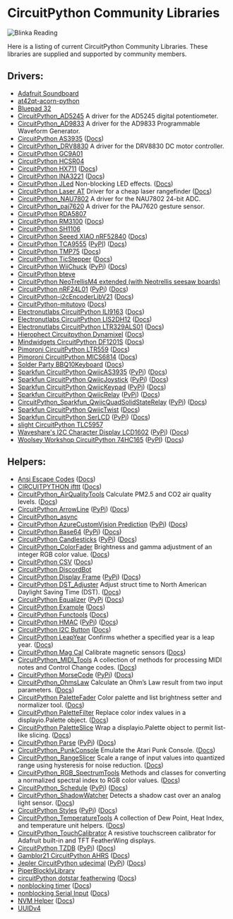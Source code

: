 # CircuitPython Community Libraries
![Blinka Reading](https://raw.githubusercontent.com/adafruit/circuitpython-weekly-newsletter/gh-pages/assets/archives/22_1023blinka.png)

Here is a listing of current CircuitPython Community Libraries. These libraries are supplied and supported by community members.

## Drivers:
* [Adafruit Soundboard](https://github.com/mmabey/Adafruit_Soundboard.git)
* [at42qt-acorn-python](https://github.com/skerr92/at42qt-acorn-python.git)
* [Bluepad 32](https://github.com/ricardoquesada/bluepad32-circuitpython)
* [CircuitPython_AD5245](https://github.com/CedarGroveStudios/CircuitPython_AD5245.git) A driver for the AD5245 digital potentiometer.
* [CircuitPython_AD9833](https://github.com/CedarGroveStudios/CircuitPython_AD9833.git) A driver for the AD9833 Programmable Waveform Generator.
* [CircuitPython AS3935](https://github.com/BiffoBear/CircuitPython_AS3935.git) \([Docs](https://circuitpython-as3935.readthedocs.io/))
* [CircuitPython_DRV8830](https://github.com/CedarGroveStudios/CircuitPython_DRV8830.git) A driver for the DRV8830 DC motor controller.
* [CircuitPython GC9A01](https://github.com/tylercrumpton/CircuitPython_GC9A01.git)
* [CircuitPython HCSR04](https://github.com/mmabey/CircuitPython_HCSR04.git)
* [CircuitPython HX711](https://github.com/fivesixzero/CircuitPython_HX711) \([Docs](https://circuitpython-hx711.readthedocs.io/en/latest/))
* [CircuitPython INA3221](https://github.com/barbudor/CircuitPython_INA3221.git) \([Docs](https://circuitpython-ina3221.readthedocs.io/en/latest/))
* [CircuitPython JLed](https://github.com/jandelgado/jled-circuitpython) Non-blocking LED effects. \([Docs](https://jandelgado.github.io/jled-circuitpython))
* [CircuitPython Laser AT](https://github.com/furbrain/CircuitPython_laser_at.git) Driver for a cheap laser rangefinder \([Docs](https://circuitpython-laser-at.readthedocs.io/en/latest/))
* [CircuitPython_NAU7802](https://github.com/CedarGroveStudios/CircuitPython_NAU7802.git) A driver for the NAU7802 24-bit ADC.
* [CircuitPython_paj7620](https://github.com/deshipu/circuitpython-paj7620.git) A driver for the PAJ7620 gesture sensor.
* [CircuitPython RDA5807](https://github.com/tinkeringtech/CircuitPython_rda5807)
* [CircuitPython RM3100](https://github.com/furbrain/CircuitPython_RM3100.git) \([Docs](https://circuitpython-rm3100.readthedocs.io/en/latest/))
* [CircuitPython SH1106](https://github.com/winneymj/CircuitPython_SH1106)
* [CircuitPython Seeed XIAO nRF52840](https://github.com/furbrain/CircuitPython_seeed_xiao_nRF52840) \([Docs](https://circuitpython-seeed-xiao-nrf52840.readthedocs.io/en/latest/))
* [CircuitPython TCA9555](https://github.com/lesamouraipourpre/Community_CircuitPython_TCA9555) \([PyPI](https://pypi.org/project/community-circuitpython-tca9555/)) \([Docs](http://community-circuitpython-tca9555.rtfd.io/))
* [CircuitPython TMP75](https://github.com/barbudor/CircuitPython_TMP75.git) \([Docs](https://circuitpython-tmp75.readthedocs.io/en/latest/))
* [CircuitPython TicStepper](https://github.com/barbudor/CircuitPython_TicStepper.git) \([Docs](https://circuitpython-ticstepper.readthedocs.io/en/latest/))
* [CircuitPython WiiChuck](https://github.com/jfurcean/CircuitPython_WiiChuck.git) ([PyPi](https://pypi.org/project/circuitpython-wiichuck)) \([Docs](https://circuitpython-wiichuck.readthedocs.io/))
* [CircuitPython bteve](https://github.com/jamesbowman/CircuitPython_bteve.git)
* [CircuitPython NeoTrellisM4 extended (with Neotrellis seesaw boards)](https://github.com/arofarn/CircuitPython_TrellisM4_extended)
* [CircuitPython nRF24L01](https://github.com/2bndy5/CircuitPython_nRF24L01.git) ([PyPi](https://pypi.org/project/circuitpython-nrf24l01)) \([Docs](https://circuitpython-nrf24l01.readthedocs.io/en/stable/))
* [CircuitPython-i2cEncoderLibV21](https://github.com/bwshockley/CircuitPython-i2cEncoderLibV21.git) \([Docs](https://circuitpython-i2cencoderlibv21.readthedocs.io/))
* [CircuitPython-mitutoyo](https://github.com/vifino/CircuitPython-mitutoyo.git) \([Docs](https://circuitpython-mitutoyo.readthedocs.io/))
* [Electronutlabs CircuitPython ILI9163](https://github.com/electronut/Electronutlabs_CircuitPython_ILI9163) \([Docs](https://ili9163.readthedocs.io/en/latest/))
* [Electronutlabs CircuitPython LIS2DH12](https://github.com/electronut/Electronutlabs_CircuitPython_LIS2DH12.git) \([Docs](https://circuitpython-lis2dh12-library.readthedocs.io/en/latest/))
* [Electronutlabs CircuitPython LTR329ALS01](https://github.com/electronut/Electronutlabs_CircuitPython_LTR329ALS01.git) \([Docs](https://circuitpython-ltr329als01-library.readthedocs.io/en/latest/))
* [Hierophect Circuitpython Dynamixel](https://github.com/hierophect/Hierophect_Circuitpython_Dynamixel.git) \([Docs](https://circuitpython-dynamixel.readthedocs.io/))
* [Mindwidgets CircuitPython DF1201S](https://github.com/mindwidgets/Mindwidgets_CircuitPython_DF1201S) \([Docs](https://mindwidgets-circuitpython-df1201s-library.readthedocs.io/en/latest/))
* [Pimoroni CircuitPython LTR559](https://github.com/pimoroni/Pimoroni_CircuitPython_LTR559.git) \([Docs](https://circuitpython.readthedocs.io/projects/pimoroni_circuitpython_ltr559/en/latest/))
* [Pimoroni CircuitPython MICS6814](https://github.com/pimoroni/Pimoroni_CircuitPython_MICS6814.git) \([Docs](https://circuitpython.readthedocs.io/projects/mics6814/en/latest/))
* [Solder Party BBQ10Keyboard](https://github.com/solderparty/arturo182_CircuitPython_BBQ10Keyboard) \([Docs](https://docs.solder.party/))
* [Sparkfun CircuitPython QwiicAS3935](https://github.com/fourstix/Sparkfun_CircuitPython_QwiicAS3935.git) ([PyPi](https://pypi.org/project/sparkfun-circuitpython-qwiicas3935)) \([Docs](https://sparkfun-circuitpython-qwiicas3935.readthedocs.io/en/latest/))
* [Sparkfun CircuitPython QwiicJoystick](https://github.com/fourstix/Sparkfun_CircuitPython_QwiicJoystick.git) ([PyPi](https://pypi.org/project/sparkfun-circuitpython-qwiicjoystick)) \([Docs](https://sparkfun-circuitpython-qwiicjoystick.readthedocs.io/en/latest/))
* [Sparkfun CircuitPython QwiicKeypad](https://github.com/fourstix/Sparkfun_CircuitPython_QwiicKeypad) ([PyPi](https://pypi.org/project/sparkfun-circuitpython-qwiickeypad)) \([Docs](https://sparkfun-circuitpython-qwiickeypad.readthedocs.io/en/latest/))
* [Sparkfun CircuitPython QwiicRelay](https://github.com/fourstix/Sparkfun_CircuitPython_QwiicRelay.git) ([PyPi](https://pypi.org/project/sparkfun-circuitpython-qwiicrelay)) \([Docs](https://sparkfun-circuitpython-qwiicrelay.readthedocs.io/en/latest/))
* [CircuitPython_Sparkfun_QwiicQuadSolidStateRelay](https://github.com/gbeland/CircuitPython_Sparkfun_QwiicQuadSolidStateRelay.git) ([PyPi](https://pypi.org/project/CircuitPython_Sparkfun_QwiicQuadSolidStateRelay)) \([Docs](https://CircuitPython_Sparkfun_QwiicQuadSolidStateRelay.readthedocs.io/en/latest/]))
* [Sparkfun CircuitPython QwiicTwist](https://github.com/fourstix/Sparkfun_CircuitPython_QwiicTwist.git) \([Docs](https://sparkfun-circuitpython-qwiictwist.readthedocs.io/en/latest/))
* [Sparkfun CircuitPython SerLCD](https://github.com/fourstix/Sparkfun_CircuitPython_SerLCD.git) ([PyPi](https://pypi.org/project/sparkfun-circuitpython-serlcd)) \([Docs](https://sparkfun-circuitpython-serlcd.readthedocs.io/en/latest/))
* [slight CircuitPython TLC5957](https://github.com/s-light/slight_CircuitPython_TLC5957.git)
* [Waveshare's I2C Character Display LCD1602](https://github.com/Neradoc/Circuitpython_Waveshare_LCD1602.git) ([PyPi](https://pypi.org/project/circuitpython-waveshare-lcd1602)) \([Docs](https://waveshare-lcd1602-circuitpython-driver.readthedocs.io/))
* [Woolsey Workshop CircuitPython 74HC165](https://github.com/WoolseyWorkshop/WoolseyWorkshop_CircuitPython_74HC165.git) ([PyPI](https://pypi.org/project/woolseyworkshop-circuitpython-74hc165/)) \([Docs](https://woolseyworkshop-circuitpython-74hc165.readthedocs.io/en/latest/))

## Helpers:
* [Ansi Escape Codes](https://github.com/s-light/CircuitPython_ansi_escape_code) \([Docs](https://circuitpython-ansi-escape-code.readthedocs.io/))
* [CIRCUITPYTHON ifttt](https://github.com/benevpi/CIRCUITPYTHON_ifttt.git) \([Docs](https://circuitpython-ifttt.readthedocs.io/))
* [CircuitPython_AirQualityTools](https://github.com/CedarGroveStudios/CircuitPython_AirQualityTools.git) Calculate PM2.5 and CO2 air quality levels. \([Docs](https://github.com/CedarGroveStudios/CircuitPython_AirQualityTools/blob/main/media/pseudo_rtd_cedargrove_airqualitytools.pdf))
* [CircuitPython ArrowLine](https://github.com/jposada202020/CircuitPython_ArrowLine.git) ([PyPi](https://pypi.org/project/circuitpython-ArrowLine))  \([Docs](https://circuitpython-arrowline.readthedocs.io/))
* [CircuitPython_async](https://github.com/WarriorOfWire/CircuitPython_async.git)
* [CircuitPython AzureCustomVision Prediction](https://github.com/jimbobbennett/CircuitPython_AzureCustomVision_Prediction) ([PyPi](https://pypi.org/project/circuitpython-azurecustomvision-prediction)) \([Docs](https://circuitpython.readthedocs.io/projects/circuitpython_azurecustomvision_prediction/en/latest/))
* [CircuitPython Base64](https://github.com/jimbobbennett/CircuitPython_Base64) ([PyPi](https://pypi.org/project/circuitpython-base64)) \([Docs](https://circuitpython.readthedocs.io/projects/base64/en/latest/))
* [CircuitPython Candlesticks](https://github.com/jposada202020/CircuitPython_Candlesticks.git) ([PyPi](https://pypi.org/project/circuitpython-Candlesticks)) \([Docs](https://circuitpython-candlesticks.readthedocs.io/))
* [CircuitPython_ColorFader](https://github.com/CedarGroveStudios/CircuitPython_ColorFader.git) Brightness and gamma adjustment of an integer RGB color value. \([Docs](https://github.com/CedarGroveStudios/CircuitPython_ColorFader/blob/main/media/pseudo_rtd_cedargrove_colorfader.pdf))
* [CircuitPython CSV](https://github.com/tekktrik/CircuitPython_CSV) \([Docs](https://circuitpython-csv.readthedocs.io/))
* [CircuitPython DiscordBot](https://github.com/2231puppy/CircuitPython_DiscordBot.git)
* [CircuitPython Display Frame](https://github.com/FoamyGuy/CircuitPython_Display_Frame.git) ([PyPi](https://pypi.org/project/circuitpython-display-frame)) \([Docs](https://circuitpython.readthedocs.io/projects/display_frame/en/latest/))
* [CircuitPython DST_Adjuster](https://github.com/CedarGroveStudios/CircuitPython_DST_Adjuster.git) Adjust struct time to North American Daylight Saving Time (DST). \([Docs](https://github.com/CedarGroveStudios/CircuitPython_DST_Adjuster/blob/main/media/pseudo_rtd_cedargrove_dst_adjuster.pdf))
* [CircuitPython Equalizer](https://github.com/jposada202020/CircuitPython_equalizer) ([PyPi](https://pypi.org/project/circuitpython-equalizer) \([Docs](https://circuitpython-equalizer.readthedocs.io/))
* [CircuitPython Example](https://github.com/tannewt/CircuitPython_Example.git) \([Docs](https://circuitpython-example.readthedocs.io/en/latest/))
* [CircuitPython Functools](https://github.com/tekktrik/CircuitPython_Functools.git) \([Docs](https://circuitpython-functools.readthedocs.io/en/latest/))
* [CircuitPython HMAC](https://github.com/jimbobbennett/CircuitPython_HMAC) ([PyPi](https://pypi.org/project/circuitpython-hmac)) \([Docs](https://circuitpython.readthedocs.io/projects/hmac/en/latest/))
* [CircuitPython I2C Button](https://github.com/gmparis/CircuitPython_I2C_Button) \([Docs](https://circuitpython-i2c-button.readthedocs.io/en/latest/))
* [CircuitPython LeapYear](https://github.com/CedarGroveStudios/CircuitPython_LeapYear.git) Confirms whether a specified year is a leap year. \([Docs](https://github.com/CedarGroveStudios/CircuitPython_LeapYear/blob/main/media/pseudo_rtd_cedargrove_leapyear.pdf))
* [CircuitPython Mag Cal](https://github.com/furbrain/CircuitPython_mag_cal.git) Calibrate magnetic sensors \([Docs](https://circuitpython-mag-cal.readthedocs.io/en/latest/))
* [CircuitPython_MIDI_Tools](https://github.com/CedarGroveStudios/CircuitPython_MIDI_Tools.git) A collection of methods for processing MIDI notes and Control Change codes. \([Docs](https://github.com/CedarGroveStudios/CircuitPython_MIDI_Tools/blob/main/media/pseudo_rtd_cedargrove_midi_tools.pdf))
* [CircuitPython MorseCode](https://github.com/jposada202020/CircuitPython_MorseCode.git) ([PyPi](https://pypi.org/project/circuitpython-MorseCode)) \([Docs](https://circuitpython-morsecode.readthedocs.io/en/latest/))
* [CircuitPython_OhmsLaw](https://github.com/CedarGroveStudios/CircuitPython_OhmsLaw.git) Calculate an Ohm’s Law result from two input parameters. \([Docs](https://github.com/CedarGroveStudios/CircuitPython_OhmsLaw/blob/main/media/pseudo_rtd_cedargrove_ohmslaw.pdf))
* [CircuitPython PaletteFader](https://github.com/CedarGroveStudios/CircuitPython_PaletteFader.git) Color palette and list brightness setter and normalizer tool. \([Docs](https://github.com/CedarGroveStudios/CircuitPython_PaletteFader/blob/main/media/pseudo_rtd_cedargrove_palettefader.pdf))
* [CircuitPython PaletteFilter](https://github.com/CedarGroveStudios/CircuitPython_PaletteFilter.git) Replace color index values in a displayio.Palette object. \([Docs](https://github.com/CedarGroveStudios/CircuitPython_PaletteFilter/blob/main/media/pseudo_readthedocs_palettefilter.pdf))
* [CircuitPython PaletteSlice](https://github.com/CedarGroveStudios/CircuitPython_PaletteSlice.git) Wrap a displayio.Palette object to permit list-like slicing. \([Docs](https://github.com/CedarGroveStudios/CircuitPython_PaletteSlice/blob/main/media/pseudo_rtd_paletteslice.pdf))
* [CircuitPython Parse](https://github.com/jimbobbennett/CircuitPython_Parse) ([PyPi](https://pypi.org/project/circuitpython-parse)) \([Docs](https://circuitpython.readthedocs.io/projects/parse/en/latest/))
* [CircuitPython_PunkConsole](https://github.com/CedarGroveStudios/CircuitPython_PunkConsole.git) Emulate the Atari Punk Console. \([Docs](https://github.com/CedarGroveStudios/CircuitPython_PunkConsole/blob/main/media/pseudo_readthedocs_cedargrove_punkconsole.pdf))
* [CircuitPython_RangeSlicer](https://github.com/CedarGroveStudios/CircuitPython_RangeSlicer.git) Scale a range of input values into quantized range using hysteresis for noise reduction. \([Docs](https://github.com/CedarGroveStudios/CircuitPython_RangeSlicer/blob/master/media/pseudo_readthedocs_rangeslicer.pdf))
* [CircuitPython_RGB_SpectrumTools](https://github.com/CedarGroveStudios/CircuitPython_RGB_SpectrumTools.git) Methods and classes for converting a normalized spectral index to RGB color values. \([Docs](https://github.com/CedarGroveStudios/CircuitPython_RGB_SpectrumTools/blob/main/media/pseudo_rtd_cedargrove_rgb_spectrumtools.pdf))
* [CircuitPython_Schedule](https://pypi.org/project/circuitpython-schedule) ([PyPi](https://pypi.org/project/circuitpython-parse)) \([Docs](https://circuitpython-schedule.readthedocs.io/en/latest/))
* [CircuitPython_ShadowWatcher](https://github.com/CedarGroveStudios/CircuitPython_ShadowWatcher.git) Detects a shadow cast over an analog light sensor. \([Docs](https://github.com/CedarGroveStudios/CircuitPython_ShadowWatcher/blob/main/media/pseudo_readthedocs_shadowwatcher.pdf))
* [CircuitPython Styles](https://github.com/jposada202020/CircuitPython_styles.git) ([PyPi](https://pypi.org/project/circuitpython-styles)) \([Docs](https://circuitpython-styles.readthedocs.io/en/latest/))
* [CircuitPython_TemperatureTools](https://github.com/CedarGroveStudios/CircuitPython_TemperatureTools.git) A collection of Dew Point, Heat Index, and  temperature unit helpers. \([Docs](https://github.com/CedarGroveStudios/CircuitPython_TemperatureTools/blob/main/media/pseudo_rtd_cedargrove_temperaturetools.pdf))
* [CircuitPython_TouchCalibrator](https://github.com/CedarGroveStudios/CircuitPython_TouchCalibrator.git) A resistive touchscreen calibrator for Adafruit built-in and TFT FeatherWing displays.
* [CircuitPython TZDB](https://github.com/evindunn/circuitpython_tzdb) ([PyPi](https://pypi.org/project/circuitpython-tzdb/)) \([Docs](https://circuitpython-tzdb.readthedocs.io/en/latest/))
* [Gamblor21 CircuitPython AHRS](https://github.com/gamblor21/Gamblor21_CircuitPython_AHRS.git) \([Docs](https://circuitpython-ahrs.readthedocs.io/))
* [Jepler CircuitPython udecimal](https://github.com/jepler/Jepler_CircuitPython_udecimal.git) ([PyPi](https://pypi.org/project/jepler-circuitpython-udecimal)) \([Docs](https://jepler-udecimal.readthedocs.io/en/latest/))
* [PiperBlocklyLibrary](https://github.com/buildwithpiper/PiperBlocklyLibrary.git)
* [circuitPython dotstar featherwing](https://github.com/dastels/circuitPython_dotstar_featherwing.git) \([Docs](https://circuitpython.readthedocs.io/projects/dotstar_featherwing/en/latest/))
* [nonblocking timer](https://github.com/Angeleno-Tech/nonblocking_timer.git) \([Docs](https://circuitpython-nonblocking_timer.readthedocs.io/))
* [nonblocking Serial Input](https://github.com/s-light/CircuitPython_nonblocking_serialinput) \([Docs](https://circuitpython-nonblocking-serialinput.readthedocs.io/))
* [NVM Helper](https://github.com/FoamyGuy/Foamyguy_CircuitPython_nvm_helper) \([Docs](https://circuitpython-nvm-helper.readthedocs.io/))
* [UUIDv4](https://github.com/DerBroader71/circuitpython_uuid4)
